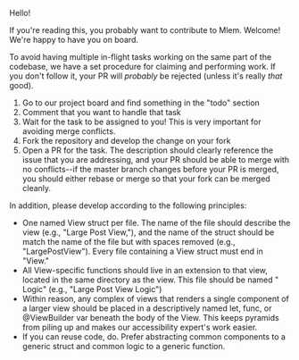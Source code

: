 Hello!

If you're reading this, you probably want to contribute to Mlem. Welcome! We're happy to have you on board.

To avoid having multiple in-flight tasks working on the same part of the codebase, we have a set procedure for claiming and performing work. If you don't follow it, your PR will *probably* be rejected (unless it's really *that* good).

1. Go to our project board and find something in the "todo" section
2. Comment that you want to handle that task
3. Wait for the task to be assigned to you! This is very important for avoiding merge conflicts.
4. Fork the repository and develop the change on your fork
5. Open a PR for the task. The description should clearly reference the issue that you are addressing, and your PR should be able to merge with no conflicts--if the master branch changes before your PR is merged, you should either rebase or merge so that your fork can be merged cleanly.

In addition, please develop according to the following principles:
- One named View struct per file. The name of the file should describe the view (e.g., "Large Post View,"), and the name of the struct should be match the name of the file but with spaces removed (e.g., "LargePostView"). Every file containing a View struct must end in "View."
- All View-specific functions should live in an extension to that view, located in the same directory as the view. This file should be named "<View Name> Logic" (e.g., "Large Post View Logic")
- Within reason, any complex of views that renders a single component of a larger view should be placed in a descriptively named let, func, or @ViewBuilder var beneath the body of the View. This keeps pyramids from piling up and makes our accessibility expert's work easier.
- If you can reuse code, do. Prefer abstracting common components to a generic struct and common logic to a generic function.
